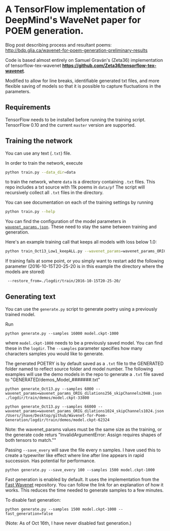 
# A TensorFlow implementation of DeepMind's WaveNet paper for POEM generation.


Blog post describing process and resultant poems: <br>
http://bdp.glia.ca/wavenet-for-poem-generation-preliminary-results

Code is based almost entirely on Samuel Graván's (Zeta36) implementation of tensorflow-tex-wavenet <b>https://github.com/Zeta36/tensorflow-tex-wavenet</b>. 

Modified to allow for line breaks, identifiable generated txt files, and more flexible saving of models so that it is possible to capture fluctuations in the parameters. 


## Requirements

TensorFlow needs to be installed before running the training script.
TensorFlow 0.10 and the current `master` version are supported.

## Training the network

You can use any text (`.txt`) file.

In order to train the network, execute
```bash
python train.py --data_dir=data
```
to train the network, where `data` is a directory containing `.txt` files.
This repo includes a txt source with 11k poems in `data/pf`
The script will recursively collect all `.txt` files in the directory.

You can see documentation on each of the training settings by running
```bash
python train.py --help
```

You can find the configuration of the model parameters in [`wavenet_params.json`](./wavenet_params.json).
These need to stay the same between training and generation.

Here's an example training call that keeps all models with loss below 1.0:
```bash
python train_Oct13_Low1_keepALL.py --wavenet_params=wavenet_params_ORIG_dilations256_skipChannels2048.json  --data_dir=data/pf
```

If training fails at some point, or you simply want to restart add the following parameter (2016-10-15T20-25-20 is in this example the directory where the models are stored)
```bash
 --restore_from=./logdir/train/2016-10-15T20-25-20/
```

## Generating text

You can use the `generate.py` script to generate poetry using a previously trained model.

Run
```
python generate.py --samples 16000 model.ckpt-1000
```
where `model.ckpt-1000` needs to be a previously saved model.
You can find these in the `logdir`.
The `--samples` parameter specifies how many characters samples you would like to generate.

The generated POETRY is by default saved as a `.txt` file to the GENERATED folder named to reflect source folder and model number. The following examples will use the demo models in the repo to generate a `.txt` file saved to "GENERATED/demos_Model_#######.txt" 
```
python generate_Oct13.py --samples 6000 --wavenet_params=wavenet_params_ORIG_dilations256_skipChannels2048.json ./logdir/train/demos/model.ckpt-33800
```
```
python generate_Oct13.py --samples 66000 --wavenet_params=wavenet_params_ORIG_dilations1024_skipChannels1024.json /Users/jhave/Desktop/github/Wavenet-for-Poem-Generation/logdir/train/demos/model.ckpt-62324
```
Note: the wavenet_params values must be the same size as the training, or the generate code returs "InvalidArgumentError: Assign requires shapes of both tensors to match.""

Passing `--save_every` will save the file every n samples. I  have used this to create a typewriter like effect where line after line appears in rapid succession. Has potential for performance.
```
python generate.py --save_every 100 --samples 1500 model.ckpt-1000
```

Fast generation is enabled by default.
It uses the implementation from the [Fast Wavenet](https://github.com/tomlepaine/fast-wavenet) repository.
You can follow the link for an explanation of how it works.
This reduces the time needed to generate samples to a few minutes.

To disable fast generation:
```
python generate.py --samples 1500 model.ckpt-1000 --fast_generation=false
```
(Note: As of Oct 16th, I have never disabled fast generation.)
